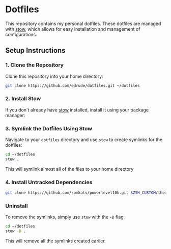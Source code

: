 
# Dotfiles

This repository contains my personal dotfiles. These dotfiles are managed with [stow](https://www.gnu.org/software/stow/), which allows for easy installation and management of configurations.

## Setup Instructions

### 1. Clone the Repository

Clone this repository into your home directory:
```bash
git clone https://github.com/edrude/dotfiles.git ~/dotfiles
```

### 2. Install Stow

If you don't already have [stow](https://www.gnu.org/software/stow/) installed, install it using your package manager:


### 3. Symlink the Dotfiles Using Stow

Navigate to your `dotfiles` directory and use `stow` to create symlinks for the dotfiles:

```bash
cd ~/dotfiles
stow .
```

This will symlink almost all of the files to your home directory

### 4. Install Untracked Dependencies
```bash
git clone https://github.com/romkatv/powerlevel10k.git $ZSH_CUSTOM/themes/powerlevel10k
```

### Uninstall

To remove the symlinks, simply use `stow` with the `-D` flag:

```bash
cd ~/dotfiles
stow -D .
```

This will remove all the symlinks created earlier.
